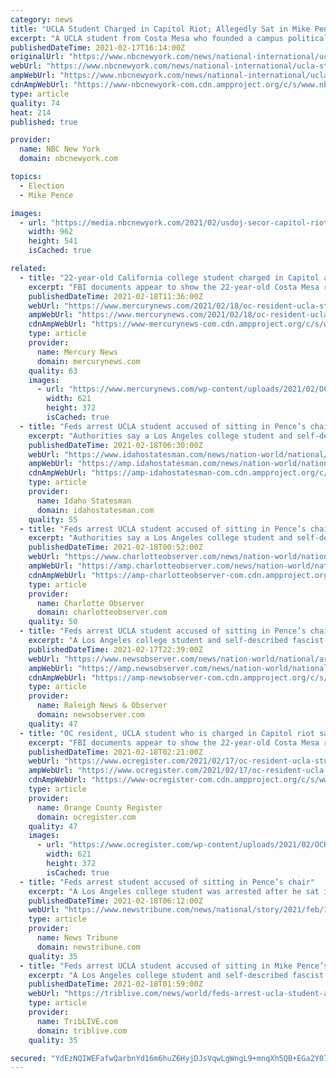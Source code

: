 ```yaml
---
category: news
title: "UCLA Student Charged in Capitol Riot; Allegedly Sat in Mike Pence's Chair"
excerpt: "A UCLA student from Costa Mesa who founded a campus political organization is facing federal charges of participating in the insurrection at the U.S. Capitol on Jan. 6, officials said Wednesday. Christian Secor,"
publishedDateTime: 2021-02-17T16:14:00Z
originalUrl: "https://www.nbcnewyork.com/news/national-international/ucla-student-costa-mesa-charged-in-capitol-riot/2896395/"
webUrl: "https://www.nbcnewyork.com/news/national-international/ucla-student-costa-mesa-charged-in-capitol-riot/2896395/"
ampWebUrl: "https://www.nbcnewyork.com/news/national-international/ucla-student-costa-mesa-charged-in-capitol-riot/2896395/?amp"
cdnAmpWebUrl: "https://www-nbcnewyork-com.cdn.ampproject.org/c/s/www.nbcnewyork.com/news/national-international/ucla-student-costa-mesa-charged-in-capitol-riot/2896395/?amp"
type: article
quality: 74
heat: 214
published: true

provider:
  name: NBC New York
  domain: nbcnewyork.com

topics:
  - Election
  - Mike Pence

images:
  - url: "https://media.nbcnewyork.com/2021/02/usdoj-secor-capitol-riot.jpg?fit=962%2C541"
    width: 962
    height: 541
    isCached: true

related:
  - title: "22-year-old California college student charged in Capitol attack sat in Pence’s chair, FBI says"
    excerpt: "FBI documents appear to show the 22-year-old Costa Mesa resident carrying a flag as he walks through different areas of the Capitol during the Jan. 6 riot"
    publishedDateTime: 2021-02-18T11:36:00Z
    webUrl: "https://www.mercurynews.com/2021/02/18/oc-resident-ucla-student-who-is-charged-in-capitol-riot-sat-in-pences-chair-came-close-to-pelosis-office-documents-allege/"
    ampWebUrl: "https://www.mercurynews.com/2021/02/18/oc-resident-ucla-student-who-is-charged-in-capitol-riot-sat-in-pences-chair-came-close-to-pelosis-office-documents-allege/amp/"
    cdnAmpWebUrl: "https://www-mercurynews-com.cdn.ampproject.org/c/s/www.mercurynews.com/2021/02/18/oc-resident-ucla-student-who-is-charged-in-capitol-riot-sat-in-pences-chair-came-close-to-pelosis-office-documents-allege/amp/"
    type: article
    provider:
      name: Mercury News
      domain: mercurynews.com
    quality: 63
    images:
      - url: "https://www.mercurynews.com/wp-content/uploads/2021/02/OCR-L-CMCAPITOL-0217-02.jpg?w=621&h=372"
        width: 621
        height: 372
        isCached: true
  - title: "Feds arrest UCLA student accused of sitting in Pence’s chair"
    excerpt: "Authorities say a Los Angeles college student and self-described fascist has been arrested after sitting in former Vice President Mike Pence’s chair in the Senate chambers during the insurrection at the U."
    publishedDateTime: 2021-02-18T06:30:00Z
    webUrl: "https://www.idahostatesman.com/news/nation-world/national/article249324250.html"
    ampWebUrl: "https://amp.idahostatesman.com/news/nation-world/national/article249324250.html"
    cdnAmpWebUrl: "https://amp-idahostatesman-com.cdn.ampproject.org/c/s/amp.idahostatesman.com/news/nation-world/national/article249324250.html"
    type: article
    provider:
      name: Idaho Statesman
      domain: idahostatesman.com
    quality: 55
  - title: "Feds arrest UCLA student accused of sitting in Pence’s chair | Charlotte Observer"
    excerpt: "Authorities say a Los Angeles college student and self-described fascist has been arrested after sitting in former Vice President Mike Pence’s chair in the Senate chambers during the insurrection at the U."
    publishedDateTime: 2021-02-18T00:52:00Z
    webUrl: "https://www.charlotteobserver.com/news/nation-world/national/article249324250.html"
    ampWebUrl: "https://amp.charlotteobserver.com/news/nation-world/national/article249324250.html"
    cdnAmpWebUrl: "https://amp-charlotteobserver-com.cdn.ampproject.org/c/s/amp.charlotteobserver.com/news/nation-world/national/article249324250.html"
    type: article
    provider:
      name: Charlotte Observer
      domain: charlotteobserver.com
    quality: 50
  - title: "Feds arrest UCLA student accused of sitting in Pence’s chair | Raleigh News & Observer"
    excerpt: "A Los Angeles college student and self-described fascist was arrested after he sat in former Vice President Mike Pence's chair in the Senate chambers during the insurrection at the U.S. Capitol, authorities said. Officials say Christian Secor — a 22-year ..."
    publishedDateTime: 2021-02-17T22:39:00Z
    webUrl: "https://www.newsobserver.com/news/nation-world/national/article249324250.html"
    ampWebUrl: "https://amp.newsobserver.com/news/nation-world/national/article249324250.html"
    cdnAmpWebUrl: "https://amp-newsobserver-com.cdn.ampproject.org/c/s/amp.newsobserver.com/news/nation-world/national/article249324250.html"
    type: article
    provider:
      name: Raleigh News & Observer
      domain: newsobserver.com
    quality: 47
  - title: "OC resident, UCLA student who is charged in Capitol riot sat in Pence’s chair, came close to Pelosi’s office, documents allege"
    excerpt: "FBI documents appear to show the 22-year-old Costa Mesa resident carrying a flag as he walks through different areas of the Capitol during the Jan. 6 riot"
    publishedDateTime: 2021-02-18T02:21:00Z
    webUrl: "https://www.ocregister.com/2021/02/17/oc-resident-ucla-student-who-is-charged-in-capitol-riot-sat-in-pences-chair-came-close-to-pelosis-office-documents-allege/"
    ampWebUrl: "https://www.ocregister.com/2021/02/17/oc-resident-ucla-student-who-is-charged-in-capitol-riot-sat-in-pences-chair-came-close-to-pelosis-office-documents-allege/amp/"
    cdnAmpWebUrl: "https://www-ocregister-com.cdn.ampproject.org/c/s/www.ocregister.com/2021/02/17/oc-resident-ucla-student-who-is-charged-in-capitol-riot-sat-in-pences-chair-came-close-to-pelosis-office-documents-allege/amp/"
    type: article
    provider:
      name: Orange County Register
      domain: ocregister.com
    quality: 47
    images:
      - url: "https://www.ocregister.com/wp-content/uploads/2021/02/OCR-L-CMCAPITOL-0217-02-3.jpg?w=621&h=372"
        width: 621
        height: 372
        isCached: true
  - title: "Feds arrest student accused of sitting in Pence’s chair"
    excerpt: "A Los Angeles college student was arrested after he sat in former Vice President Mike Pence’s chair in the Senate chambers during the insurrection at the U."
    publishedDateTime: 2021-02-18T06:12:00Z
    webUrl: "https://www.newstribune.com/news/national/story/2021/feb/18/feds-arrest-student-accused-of-sitting-in-pences-chair/860542/"
    type: article
    provider:
      name: News Tribune
      domain: newstribune.com
    quality: 35
  - title: "Feds arrest UCLA student accused of sitting in Mike Pence’s chair"
    excerpt: "A Los Angeles college student and self-described fascist was arrested after he sat in former Vice President Mike Pence’s chair in the Senate chambers during the insurrection at the U.S. Capitol, authorities said."
    publishedDateTime: 2021-02-18T01:59:00Z
    webUrl: "https://triblive.com/news/world/feds-arrest-ucla-student-accused-of-sitting-in-mike-pences-chair/"
    type: article
    provider:
      name: TribLIVE.com
      domain: triblive.com
    quality: 35

secured: "YdEzNQIWEFafwQarbnYd16m6huZ6HyjDJsVqwLgWngL9+mnqXh5QB+EGa2Y07JMwRWo/sn7N/NFpGKN9r3uyTlOT9yqir6YP8I6GLHRghIcuaMkb7aAglsWxtJQyghRH3Ki9pLSbbAwfgcztxsPtwv+WJKid9y6nIyAqOczW3EkpgiHSEqhymgnJIUchp7qYXb4A1B+GhWhLVykfAQHFPqrK69Uecx8uBqIrDOQVUzPXjYW5hUuDkqH+R736yimBkP+7SLryaOe0tECy2/td0HFYH9RZun1KeRASdo0ie7wqtWa5rZHfYnC2QR8PSpUfmLLXtf/ZxJp6zMiWD1DnGLUdVTQSD3epotv+5kAAiso=;uIQsIqlD0nj5q26cuhr6dQ=="
---
```


